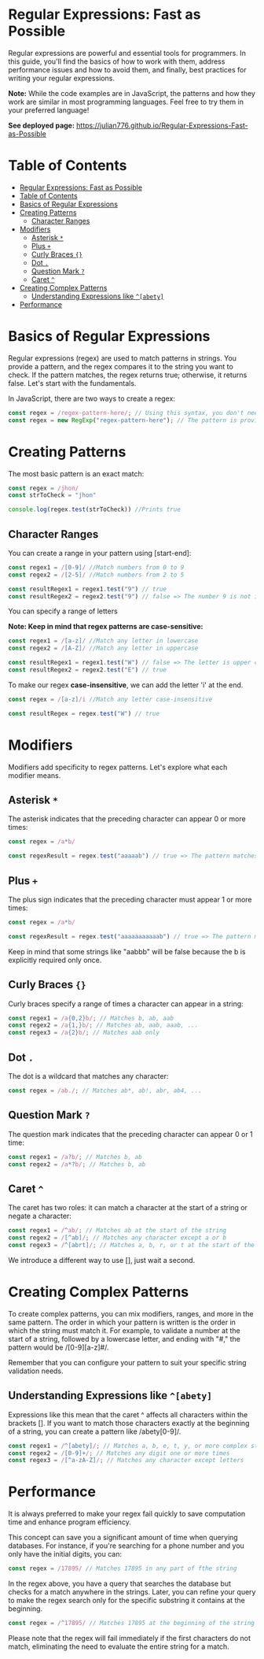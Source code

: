 # Regular Expressions: Fast as Possible

Regular expressions are powerful and essential tools for programmers. In this guide, you'll find the basics of how to work with them, address performance issues and how to avoid them, and finally, best practices for writing your regular expressions.

**Note:** While the code examples are in JavaScript, the patterns and how they work are similar in most programming languages. Feel free to try them in your preferred language!

**See deployed page:** https://julian776.github.io/Regular-Expressions-Fast-as-Possible

# Table of Contents

- [Regular Expressions: Fast as Possible](#regular-expressions-fast-as-possible)
- [Table of Contents](#table-of-contents)
- [Basics of Regular Expressions](#basics-of-regular-expressions)
- [Creating Patterns](#creating-patterns)
  - [Character Ranges](#character-ranges)
- [Modifiers](#modifiers)
  - [Asterisk `*`](#asterisk-)
  - [Plus `+`](#plus-)
  - [Curly Braces `{}`](#curly-braces-)
  - [Dot `.`](#dot-)
  - [Question Mark `?`](#question-mark-)
  - [Caret `^`](#caret-)
- [Creating Complex Patterns](#creating-complex-patterns)
  - [Understanding Expressions like `^[abety]`](#understanding-expressions-like-abety)
- [Performance](#performance)
  
# Basics of Regular Expressions

Regular expressions (regex) are used to match patterns in strings. You provide a pattern, and the regex compares it to the string you want to check. If the pattern matches, the regex returns true; otherwise, it returns false. Let's start with the fundamentals.

In JavaScript, there are two ways to create a regex:

```javascript
const regex = /regex-pattern-here/; // Using this syntax, you don't need quotes.
const regex = new RegExp("regex-pattern-here"); // The pattern is provided as a string.
```

# Creating Patterns

The most basic pattern is an exact match:

```javascript
const regex = /jhon/
const strToCheck = "jhon"

console.log(regex.test(strToCheck)) //Prints true
```

## Character Ranges

You can create a range in your pattern using [start-end]:

```javascript
const regex1 = /[0-9]/ //Match numbers from 0 to 9
const regex2 = /[2-5]/ //Match numbers from 2 to 5

const resultRegex1 = regex1.test("9") // true
const resultRegex2 = regex2.test("9") // false => The number 9 is not in range
```
You can specify a range of letters

**Note: Keep in mind that regex patterns are case-sensitive:**

```javascript
const regex1 = /[a-z]/ //Match any letter in lowercase
const regex2 = /[A-Z]/ //Match any letter in uppercase

const resultRegex1 = regex1.test("W") // false => The letter is upper case and the regex1 checks all letters lower case
const resultRegex2 = regex2.test("E") // true
```

To make our regex **case-insensitive**, we can add the letter 'i' at the end.
```javascript
const regex = /[a-z]/i //Match any letter case-insensitive

const resultRegex = regex.test("W") // true
```

# Modifiers

Modifiers add specificity to regex patterns. Let's explore what each modifier means.

## Asterisk `*`

The asterisk indicates that the preceding character can appear 0 or more times:

```javascript
const regex = /a*b/

const regexResult = regex.test("aaaaab") // true => The pattern matches b, ab, aab, aaab, ....aaaaaaaaaaaaaaaaaaab
```

## Plus `+`

The plus sign indicates that the preceding character must appear 1 or more times:

```javascript
const regex = /a*b/

const regexResult = regex.test("aaaaaaaaaaab") // true => The pattern matches ab, aab, aab, aaaab ... aaaaaaaaaaaaaaaaaaaaab
```
Keep in mind that some strings like "aabbb" will be false because the b is explicitly required only once.

## Curly Braces `{}`

Curly braces specify a range of times a character can appear in a string:

```javascript
const regex1 = /a{0,2}b/; // Matches b, ab, aab
const regex2 = /a{1,}b/; // Matches ab, aab, aaab, ...
const regex3 = /a{2}b/; // Matches aab only
```

## Dot `.`

The dot is a wildcard that matches any character:

```javascript
const regex = /ab./; // Matches ab*, ab!, abr, ab4, ...
```

## Question Mark `?`

The question mark indicates that the preceding character can appear 0 or 1 time:

```javascript
const regex1 = /a?b/; // Matches b, ab
const regex2 = /a*?b/; // Matches b, ab
```

## Caret `^`

The caret has two roles: it can match a character at the start of a string or negate a character:

```javascript
const regex1 = /^ab/; // Matches ab at the start of the string
const regex2 = /[^ab]/; // Matches any character except a or b
const regex3 = /^[abrt]/; // Matches a, b, r, or t at the start of the string
```

We introduce a different way to use \[\], just wait a second.

# Creating Complex Patterns

To create complex patterns, you can mix modifiers, ranges, and more in the same pattern. The order in which your pattern is written is the order in which the string must match it. For example, to validate a number at the start of a string, followed by a lowercase letter, and ending with "#," the pattern would be /[0-9][a-z]#/.

Remember that you can configure your pattern to suit your specific string validation needs.

## Understanding Expressions like `^[abety]`

Expressions like this mean that the caret ^ affects all characters within the brackets []. If you want to match those characters exactly at the beginning of a string, you can create a pattern like /abety[0-9]/.

```javascript
const regex1 = /^[abety]/; // Matches a, b, e, t, y, or more complex strings
const regex2 = /[0-9]+/; // Matches any digit one or more times
const regex3 = /[^a-zA-Z]/; // Matches any character except letters
```

# Performance

It is always preferred to make your regex fail quickly to save computation time and enhance program efficiency.

This concept can save you a significant amount of time when querying databases. For instance, if you're searching for a phone number and you only have the initial digits, you can:

```javascript
const regex = /17895/ // Matches 17895 in any part of fthe string
```

In the regex above, you have a query that searches the database but checks for a match anywhere in the strings. Later, you can refine your query to make the regex search only for the specific substring it contains at the beginning.

```javascript
const regex = /^17895/ // Matches 17895 at the beginning of the string
```

Please note that the regex will fail immediately if the first characters do not match, eliminating the need to evaluate the entire string for a match.